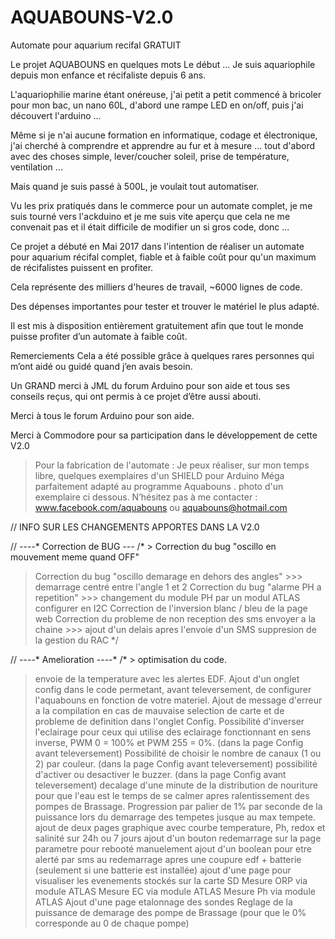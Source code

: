 # AQUABOUNS-V2.0
Automate pour aquarium recifal GRATUIT

Le projet AQUABOUNS en quelques mots
Le début ... Je suis aquariophile depuis mon enfance et récifaliste depuis 6 ans.

L'aquariophilie marine étant onéreuse, j'ai petit a petit commencé à bricoler pour mon bac, un nano 60L, d'abord une rampe LED en on/off, puis j'ai découvert l'arduino ...

Même si je n'ai aucune formation en informatique, codage et électronique, j'ai cherché à comprendre et apprendre au fur et à mesure ...  tout d'abord avec des choses simple, lever/coucher soleil, prise de température, ventilation ...

Mais quand je suis passé à 500L, je voulait tout automatiser.

Vu les prix pratiqués dans le commerce pour un automate complet, je me suis tourné vers l'ackduino et je me suis vite aperçu que cela ne me convenait pas et il était difficile de modifier un si gros code, donc ...

Ce projet a débuté en Mai 2017 dans l'intention de réaliser un automate pour aquarium récifal complet, fiable et à faible coût pour qu'un maximum de récifalistes puissent en profiter.

Cela représente des milliers d'heures de travail, ~6000 lignes de code. 

Des dépenses importantes pour tester et trouver le matériel le plus adapté.

Il est mis à disposition entièrement gratuitement afin que tout le monde puisse profiter d’un automate à faible coût.

Remerciements 
Cela a été possible grâce à quelques rares personnes qui m’ont aidé ou guidé quand j’en avais besoin.

Un GRAND merci à JML du forum Arduino pour son aide et tous ses conseils reçus, qui ont permis à ce projet d’être aussi abouti.

Merci à tous le forum Arduino pour son aide.

Merci à Commodore pour sa participation dans le développement de cette V2.0



> Pour la fabrication de l'automate : 
Je peux réaliser, sur mon temps libre, quelques exemplaires d'un SHIELD pour Arduino Méga parfaitement adapté au programme Aquabouns .
photo d'un exemplaire ci dessous. 
N’hésitez pas à me contacter :
www.facebook.com/aquabouns ou aquabouns@hotmail.com


// INFO SUR LES CHANGEMENTS APPORTES DANS LA V2.0

// *-*-*-*-* Correction de BUG *-*-*-*
/* > Correction du bug "oscillo en mouvement meme quand OFF"
   > Correction du bug "oscillo demarage en dehors des angles" >>> demarrage centré entre l'angle 1 et 2
   > Correction du bug "alarme PH a repetition" >>> changement du module PH  par un modul ATLAS configurer en I2C
   > Correction de l'inversion blanc / bleu de la page web
   > Correction du probleme de non reception des sms envoyer a la chaine >>> ajout d'un delais apres l'envoie d'un SMS
   > suppresion de la gestion du RAC
*/

// *-*-*-*-* Amelioration *-*-*-*-*
/* > optimisation du code.
   > envoie de la temperature avec les alertes EDF.
   > Ajout d'un onglet config dans le code permetant, avant televersement, de configurer l'aquabouns en fonction de votre materiel.
   > Ajout de message d'erreur a la compilation en cas de mauvaise selection de carte et de probleme de definition dans l'onglet Config.
   > Possibilité d'inverser l'eclairage pour ceux qui utilise des eclairage fonctionnant en sens inverse, PWM 0 = 100% et PWM 255 = 0%. (dans la page Config avant televersement)
   > Possibilité de choisir le nombre de canaux (1 ou 2) par couleur. (dans la page Config avant televersement)
   > possibilité d'activer ou desactiver le buzzer. (dans la page Config avant televersement)
   > decalage d'une minute de la distribution de nouriture pour que l'eau est le temps de se calmer apres ralentissement des pompes de Brassage.
   > Progression par palier de 1% par seconde de la puissance lors du demarrage des tempetes jusque au max tempete.
   > ajout de deux pages graphique avec courbe temperature, Ph, redox et salinité sur 24h ou 7 jours
   > ajout d'un bouton redemarrage sur la page parametre pour rebooté manuelement
   > ajout d'un boolean pour etre alerté par sms au redemarrage apres une coupure edf + batterie (seulement si une batterie est installée)
   > ajout d'une page pour visualiser les evenements stockés sur la carte SD
   > Mesure ORP via module ATLAS
   > Mesure EC via module ATLAS
   > Mesure Ph via module ATLAS
   > Ajout d'une page etalonnage des sondes
   > Reglage de la puissance de demarage des pompe de Brassage (pour que le 0% corresponde au 0 de chaque pompe)
